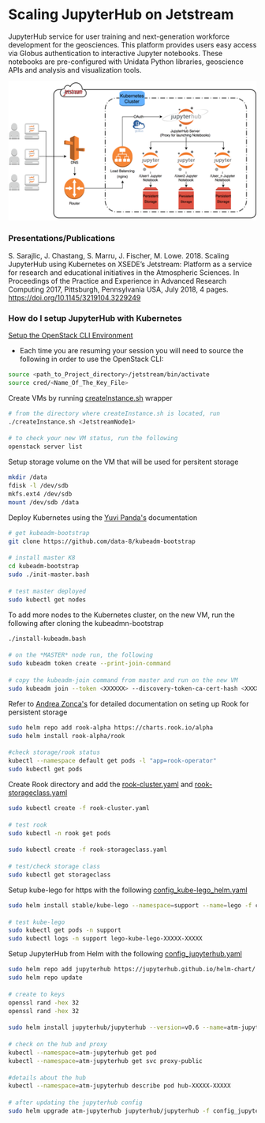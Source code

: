 # Scaling JupyterHub on Jetstream

JupyterHub service for user training and next-generation workforce development for the geosciences. This platform provides users easy access via Globus authentication to interactive Jupyter notebooks. These notebooks are pre-configured with Unidata Python libraries, geoscience APIs and analysis and visualization tools.

![JupyterHub_Kubernetes](JupyterK8_Jetstream_Design.png)

### Presentations/Publications ###
S. Sarajlic, J. Chastang, S. Marru, J. Fischer, M. Lowe. 2018. Scaling JupyterHub using Kubernetes on XSEDE’s Jetstream: Platform as a service for research and educational initiatives in the Atmospheric Sciences. In Proceedings of the Practice and Experience in Advanced Research Computing 2017, Pittsburgh, Pennsylvania USA, July 2018, 4 pages. https://doi.org/10.1145/3219104.3229249

### How do I setup JupyterHub with Kubernetes ###
[Setup the OpenStack CLI Environment](https://iujetstream.atlassian.net/wiki/spaces/JWT/pages/40796180/Installing+the+Openstack+clients+on+OS+X) 

* Each time you are resuming your session you will need to source the following in order to use the OpenStack CLI:

```Bash
source <path_to_Project_directory>/jetstream/bin/activate
source cred/<Name_Of_The_Key_File>
```

Create VMs by running [createInstance.sh](createInstance.sh) wrapper
```Bash
# from the directory where createInstance.sh is located, run
./createInstance.sh <JetstreamNode1>

# to check your new VM status, run the following
openstack server list

```

Setup storage volume on the VM that will be used for persitent storage
```Bash
mkdir /data
fdisk -l /dev/sdb
mkfs.ext4 /dev/sdb
mount /dev/sdb /data
```

Deploy Kubernetes using the [Yuvi Panda's](https://github.com/data-8/kubeadm-bootstrap) documentation
 
```Bash
# get kubeadm-bootstrap
git clone https://github.com/data-8/kubeadm-bootstrap

# install master K8
cd kubeadm-bootstrap
sudo ./init-master.bash

# test master deployed
sudo kubectl get nodes
```

To add more nodes to the Kubernetes cluster, on the new VM, run the following after cloning the kubeadmn-bootstrap

```Bash
./install-kubeadm.bash

# on the *MASTER* node run, the following
sudo kubeadm token create --print-join-command

# copy the kubeadm-join command from master and run on the new VM
sudo kubeadm join --token <XXXXXX> --discovery-token-ca-cert-hash <XXXXXX>
```

Refer to [Andrea Zonca's](https://zonca.github.io/2017/12/scalable-jupyterhub-kubernetes-jetstream.html) for detailed documentation on seting up Rook for persistent storage

```Bash
sudo helm repo add rook-alpha https://charts.rook.io/alpha
sudo helm install rook-alpha/rook

#check storage/rook status
kubectl --namespace default get pods -l "app=rook-operator"
sudo kubectl get pods
```

Create Rook directory and add the [rook-cluster.yaml](rook-cluster.yaml) and [rook-storageclass.yaml](rook-storageclass.yaml) 

```Bash
sudo kubectl create -f rook-cluster.yaml

# test rook 
sudo kubectl -n rook get pods

sudo kubectl create -f rook-storageclass.yaml

# test/check storage class
sudo kubectl get storageclass
```

Setup kube-lego for https with the following [config_kube-lego_helm.yaml](config_kube-lego_helm.yaml)

```Bash
sudo helm install stable/kube-lego --namespace=support --name=lego -f config_kube-lego_helm.yaml

# test kube-lego
sudo kubectl get pods -n support
sudo kubectl logs -n support lego-kube-lego-XXXXX-XXXXX
```

Setup JupyterHub from Helm with the following [config_jupyterhub.yaml](config_jupyterhub.yaml)
```Bash
sudo helm repo add jupyterhub https://jupyterhub.github.io/helm-chart/
sudo helm repo update

# create to keys
openssl rand -hex 32
openssl rand -hex 32

sudo helm install jupyterhub/jupyterhub --version=v0.6 --name=atm-jupyterhub --namespace=atm-jupyterhub -f config_jupyterhub.yaml

# check on the hub and proxy
kubectl --namespace=atm-jupyterhub get pod
kubectl --namespace=atm-jupyterhub get svc proxy-public

#details about the hub
kubectl --namespace=atm-jupyterhub describe pod hub-XXXXX-XXXXX

# after updating the jupyterhub config
sudo helm upgrade atm-jupyterhub jupyterhub/jupyterhub -f config_jupyterhub.yaml
```

